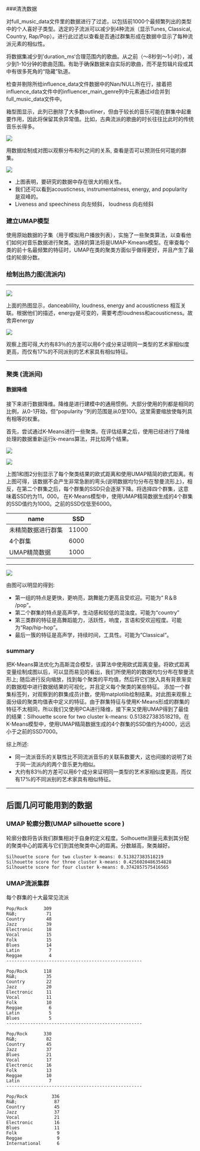 ###清洗数据

对full_music_data文件里的数据进行了过滤，以包括前1000个最频繁列出的类型中的个人喜好子类型。选定的子流派可以减少到4种流派（显示Tunes, Classical, Country, Rap/Pop）。进行此过滤以查看是否通过群集形成在数据中显示了每种流派元素的相似性。

将数据集减少到’duration_ms‘合理范围内的歌曲。从之前（〜8秒到〜1小时），减少到1-10分钟的歌曲范围。有助于确保数据来自实际的歌曲，而不是剪辑片段或其中有很多死角的“隐藏”轨道。 

检查并剔除所给influence_data文件数据中的Nan/NULL所在行，接着把influence_data文件中的influencer_main_genre列中元素通过id合并到full_music_data文件中。

箱型图显示，此列已删除了大多数outliner，但由于较长的音乐可能在群集中起重要作用，因此将保留其余异常值。比如，古典流派的歌曲的时长往往比此时的传统音乐长得多。

![](https://cdn.luogu.com.cn/upload/image_hosting/z8jcvces.png) 

用数据绘制成对图以观察分布和列之间的关系, 查看是否可以预测任何可能的群集。 

![](F:\Code\jupyter_notebook\美赛\idea\photos\pro2\relationshipsBetweenColumns.png)

- 上图表明，要研究的数据中存在很大的相关性。
- 我们还可以看到acousticness, instrumentalness, energy, and popularity 是双峰的。
- Liveness and speechiness 向左倾斜， loudness 向右倾斜

### 建立UMAP模型

使用原始数据的子集（用于模拟用户播放列表），实施了一些聚类算法，以查看他们如何对音乐数据进行聚类。选择的算法将是UMAP-Kmeans模型。在审查每个类的前十名最频繁的特征时，UMAP在类的聚类方面似乎做得更好，并且产生了最佳的轮廓分数。 

### 绘制出热力图(流派内)

---

![](F:\Code\jupyter_notebook\美赛\idea\photos\pro2\heatmap.png)

上面的热图显示，danceablility, loudness, energy and acousticness 相互关联。根据他们的描述，energy是可变的，需要考虑loudness和acousticness。故舍弃energy



![](F:\Code\jupyter_notebook\美赛\idea\photos\pro2\varianceRatio.png)

观察上图可得,大约有83％的方差可以用6个成分来证明同一类型的艺术家相似度更高，而仅有17%的不同派别的艺术家具有相似特征。

---

### 聚类 (流派间)

#### 数据降维

接下来进行数据降维。降维是进行建模中的通用惯例。大部分使用的列都是相同的比例，从0-1开始，但“popularity ”列的范围是从0至100。这里需要缩放使每列具有相等的权重。

首先，尝试通过K-Means进行一些聚类。在评估结果之后，使用已经进行了降维处理的数据重新运行k-means算法，并比较两个结果。 

![](F:\Code\jupyter_notebook\美赛\idea\photos\pro2\elbowMethod.png)



![](F:\Code\jupyter_notebook\美赛\idea\photos\pro2\UmapElbowMethod.png)



上图1和图2分别显示了每个聚类结果的欧式距离和使用UMAP精简的欧式距离。有上图可得，该数据不会产生非常急剧的弯头(说明数据均匀分布在黎曼流形上)，相反，在第二个群集之后，每个群集的SSD只会逐渐下降。将选择四个群集，这意味着SSD约为11，000。 在K-Means模型中，使用UMAP精简数据生成的4个群集的SSD值约为1000。之前的SSD仅低至6000。 

| name               | SSD   |
| ------------------ | ----- |
| 未精简数据进行群集 | 11000 |
| 4个群集            | 6000  |
| UMAP精简数据       | 1000  |

------



![](https://cdn.luogu.com.cn/upload/image_hosting/qdfrtlii.png)

由图可以明显的得到:

- 第一组的特点是更快，更响亮，跳舞能力更高且受欢迎。可能为“ R＆B /pop”。
- 第二个群集的特点是高声学，生动感和较低的混浊度。可能为“country”
- 第三类群的特征是高舞蹈能力，活跃性，响度，言语和受欢迎程度。可能为“Rap/hip-hop”。
- 最后一簇的特征是高声学，持续时间，工具性。可能为“Classical”。

### summary

把K-Means算法优化为高斯混合模型，该算法中使用欧式距离变量。将欧式距离变量绘制成图以后，可以显而易见的看出，我们所使用的的数据均匀分布在黎曼流形上; 随后进行反向缩放，找到每个聚类的平均值，然后将它们放入具有背景渐变的数据框中进行数据结果的可视化，并且定义每个聚类的某些特征。 添加一个群集标签列，对观察到的群集成员计数，使用matplotlib绘制结果。对此图来观察上面分级的聚类均值表中定义的特征。由于群集特征与使用K-Means形成的群集的特征不太相同，所以我们又使用PCA进行降维，接下来又使用UMAP得到了最佳的结果：Silhouette score for two cluster k-means: 0.513827383518219。在K-Means模型中，使用UMAP精简数据生成的4个群集的SSD值约为4000，远远小于之前的SSD7000。 

综上所述:

-  同一流派音乐的关联性比不同流派音乐的关联系数要大，这也间接的说明了处于同一流派内的两个音乐更为相似。
- 大约有83％的方差可以用6个成分来证明同一类型的艺术家相似度更高，而仅有17%的不同派别的艺术家具有相似特征。

---



## 后面几问可能用到的数据

### UMAP 轮廓分数(UMAP silhouette score )

轮廓分数将告诉我们群集相对于自身的定义程度。Solhouette测量元素到其分配的聚类中心的距离与它们到其他聚类中心的距离。分数越高，聚类越好。 

```
Silhouette score for two cluster k-means: 0.513827383518219
Silhouette score for three cluster k-means: 0.4256020486354828
Silhouette score for four cluster k-means: 0.3742857575416565
```



### UMAP流派集群

每个群集的十大最常见流派 

```
Pop/Rock      309
R&B;           71
Country        48
Jazz           39
Electronic     18
Vocal          15
Folk           15
Blues          14
Latin           7
Reggae          4
---------------------------------------------------

Pop/Rock      118
R&B;           35
Country        22
Jazz           20
Electronic     11
Vocal          11
Folk           10
Reggae          6
Latin           5
Blues           5
---------------------------------------------------

Pop/Rock      330
R&B;           82
Country        45
Jazz           37
Blues          21
Vocal          17
Electronic     16
Folk           13
Reggae         10
Latin           7
---------------------------------------------------

Pop/Rock         336
R&B;              87
Country           45
Jazz              37
Vocal             21
Electronic        16
Blues             11
Folk               9
Reggae             9
International      6

```



